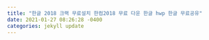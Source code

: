 ```yaml
---
title: "한글 2018 크랙 무료설치 한컴2018 무료 다운 한글 hwp 한글 무료공유"
date: 2021-01-27 08:26:28 -0400
categories: jekyll update
---
```

<div style='height:0;overflow:hidden'>
본문 바로가기
PiloTest
검색내용을 입력하세요.
검색블로그 이미지

   

 
Office(오피스365)
한글 2018 크랙 무료설치 / 한컴2018 무료 다운 / 한글 hwp / 한글 무료공유
by Pilot PiloTest 2020. 8. 11.
 


한글 2018
 

안녕하세요

오늘은 한글 2018 크랙버전 무료 설치 방법에 대해서 알아보겠습니다
아직까진 최신 한글 2020 크랙버전을 구하기는 어려워요

구할 수 있는 버전 중 안정화되어 있는 버전은 2018 버전 일 것 같네요

mega 드라이브로 아래 링크 공유해 드리겠습니다

mega.nz/file/OYklxI5I#YqOxF9YwuBBFsutGJovH_HI270nvmen465VdRI5epyo

 
 

압축 해제 암호	ReadME 파일 참고
 

설치 방법


install.exe 파일을 실행해주세요


 
INSTALL 폴더 > vcredist_x86.exe 실행하여 설치
*딱히 오류가 나지 않는다면 진행하지 않아도 되는 스텝

 


한컴오피스 2018
필요한 파일을 준비하는 동안 잠시 기다려주세요

 


사용자 정의 설치를 권장드립니다.
아래의 제품키를 입력해 줍니다.


제품키	DV2M3-V4YTR-Z9W8M-62P6A
 


대부분 마이크로소프트 오피스
MS Office를 사용하실거기 때문에 한글을 제외한 나머지는

체크 해제 해주시고 진행하시는게 깔끔합니다!

 
오피스 없으신 분은 아래의 링크를 참조해주세요 ㅎㅎ

https://coconuts.tistory.com/145

 
오피스 2016 다운로드 정품인증 방법 / office 2016 download

MS Office 2016 다운로드 하는 방법에 대해서 알아 보도록 할게요😎 아래 링크로 들어가시면 마이크로소프트 오피스 2016을 버전/언어별로 다운 받을 수 있는 사이트가 나와요 https://www.coconuts.tistory.com


설치 시 오류가 발생하는 경우

한글2018, 한글2010 등 다른 것도 공통으로

오류 해결 방법은 아래 링크 참조해 주세요

coconuts.tistory.com/339


 
한글 2018 다운로드, 설치 시 오류 해결 방법들 모음

한글 다운로드, 설치 시 오류 해결 방법들 모음 한글 2018, 한글 2010을 설치하거나 실행할 때 오류가 발생하는 경우들이 종종 있습니다 그러한 오류들을 해결하는 방법에 대해서 알아보겠습니다

coconuts.tistory.com
감사합니다

도움이 되셨다면 댓글 남겨주세요 ㅎㅎ


좋아요637
공유하기글 요소구독하기
저작자표시비영리

관련글
 
댓글368
이전 댓글 더보기
Favicon of https://hanphil.tistory.com 한필티비 2021.01.15 11:52 신고더보기
아주~ 좋은 정보입니다
구독하고갑니다^^
답글

 
jj 2021.01.15 15:54 신고더보기
감사해요 선생님 ㅜㅜ 복많이 받으세요!!!!
답글

 
나이 2021.01.17 16:33 신고더보기
혹시 비밀번호가 뭔가요..?
답글

 
ㄹㄹ 2021.01.17 23:19 신고더보기
너무너무 감사합니다 진짜 진심으로 감사드려요
답글

 
감사합니다선생님 2021.01.17 23:20 신고더보기
너무너무 감사합니다 ㅠㅠㅠ
답글

 
소우재 2021.01.19 11:26 신고더보기
맥북도 돼나요?
답글

 
감사합니다~!~!~! 2021.01.19 12:39 신고더보기
감사합니다~!~!~!
답글

 
2021.01.19 17:51더보기
비밀댓글입니다
답글

 
님짱짱 2021.01.19 21:43 신고더보기
진짜 감사합니다 과제하는데 필요했습니다..
답글

 
noname 2021.01.19 22:36 신고더보기
정말 감사합니다.
답글

 
겜규 2021.01.21 00:19 신고더보기
고맙읍니다. 조선의 지식인...
답글

 
고고 2021.01.21 09:20 신고더보기
감사합니다
답글

 
땡큐 2021.01.21 19:09 신고더보기
감사합니다. 덕분에 잘사용 하네요 ~
답글

 
대박 2021.01.22 19:25 신고더보기
와... 그저 빛... 감사 또 감사합니다
답글

 
나이스 2021.01.23 00:50 신고더보기
감사요!!
답글

 
말랑댁 2021.01.23 17:09 신고더보기
감사합니다!!
답글

 
Favicon of https://moooot.tistory.com 므므믐 2021.01.24 05:33 신고더보기
넘 감사합니다ㅠㅠ!!
답글

 
연이 2021.01.25 01:55 신고더보기
정말 감사합니다 ㅜㅜ
답글

 
뽀잉 2021.01.25 15:49 신고더보기
감사해요 ㅠㅠ
답글

 
와사비껌 2021.01.27 11:01 신고더보기
천사이신가요?? 너무 감사드립니다!!! ㅠㅠ
답글

비밀글
여러분의 소중한 댓글을 입력해주세요.
등록
이전 1 ··· 182 183 184 185 186 187 188 189 190 ··· 280 다음

 
카테고리 N
블로그, 애드센스, 수익
Office(오피스365) N
Office(Word,PowerPoint,Excel)
워드(Word)
엑셀(Excel)
파워포인트(PowerPoint)
정보, 꿀팁(info)
뉴스(News)
IT N
아이폰,아이패드,애플워치(ios)
맥(mac os)
윈도우(Window) N
리눅스(Linux)
네트워크(Network)
데이터베이스(DataBase)
웹(Web)
보안(Security)
취약점 점검 N
리눅스
윈도우
보안장비
네트워크장비
PC N
DBMS
웹(Web)
Programming
Batch
Shell
Java
Python
Go(Google)
Swift, iOS
Kotlin, Android
C
리뷰(Review)
최근글인기글

윈도우 프로세스 관련 명⋯
2021.01.27

아웃룩 0x8004010F 에러⋯
2021.01.26

[PC/보안관리] 바이러스⋯
2021.01.25

윈도우 자동화 배치파일(b⋯
2021.01.24

[PC/보안관리] 바이러스⋯
2021.01.23

 
최근댓글
천사이신가요?? 너무 감사드⋯
key를 입력하라고 하는ㅇ데⋯
두개의 매크로를 합치는 법을⋯
감사해요 ㅠㅠ
프로그래밍 주식/경제 PieGame NavBlog
TOP
TEL. ADDR. Email.

© Google Kakao Apple Samsung

관리메뉴열기PiloTest 구독하기

출처: https://coconuts.tistory.com/156 [PiloTest]
</div>
